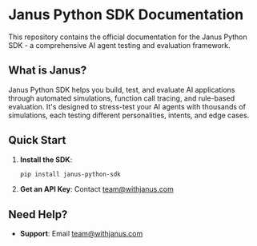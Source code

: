 # Janus Python SDK Documentation

This repository contains the official documentation for the Janus Python SDK - a comprehensive AI agent testing and evaluation framework.

## What is Janus?

Janus Python SDK helps you build, test, and evaluate AI applications through automated simulations, function call tracing, and rule-based evaluation. It's designed to stress-test your AI agents with thousands of simulations, each testing different personalities, intents, and edge cases.


## Quick Start

1. **Install the SDK**:
   ```bash
   pip install janus-python-sdk
   ```

2. **Get an API Key**: Contact [team@withjanus.com](mailto:team@withjanus.com)


## Need Help?

- **Support**: Email [team@withjanus.com](mailto:team@withjanus.com)

